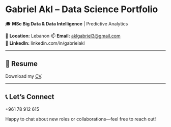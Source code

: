 # Gabriel Akl – Data Science Portfolio

🎓 **MSc Big Data & Data Intelligence** | Predictive Analytics

💼 **Location:** Lebanon
📫 **Email:** aklgabriel3@gmail.com  
🔗 **LinkedIn:** linkedin.com/in/gabrielakl

---

## 📄 Resume

Download my [CV](resume/Gabriel_Akl_CV.pdf).

---

## 📞 Let’s Connect
+961 78 912 615

Happy to chat about new roles or collaborations—feel free to reach out!
